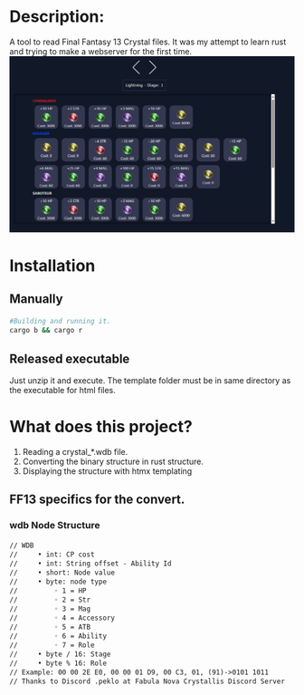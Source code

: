 # Description:
A tool to read Final Fantasy 13 Crystal files.
It was my attempt to learn rust and trying to make a webserver for the first time.
![How it should look like](readme_1.png)

# Installation
## Manually
```bash
#Building and running it.
cargo b && cargo r
```

## Released executable
Just unzip it and execute.
The template folder must be in same directory as the executable for html files.

# What does this project?
1. Reading a crystal_*.wdb file.
2. Converting the binary structure in rust structure.
3. Displaying the structure with htmx templating

## FF13 specifics for the convert.
### wdb Node Structure
```
// WDB
//     • int: CP cost
//     • int: String offset - Ability Id
//     • short: Node value
//     • byte: node type
//         ◦ 1 = HP
//         ◦ 2 = Str
//         ◦ 3 = Mag
//         ◦ 4 = Accessory
//         ◦ 5 = ATB
//         ◦ 6 = Ability
//         ◦ 7 = Role
//     • byte / 16: Stage
//     • byte % 16: Role
// Example: 00 00 2E E0, 00 00 01 D9, 00 C3, 01, (91)->0101 1011
// Thanks to Discord .peklo at Fabula Nova Crystallis Discord Server
```




